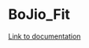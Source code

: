 # BoJio_Fit

[Link to documentation](https://docs.google.com/document/d/1rN0AGG_09GLMkOIYxfPnaGw6S7vBPD-RioQ5FxCcs-o/edit?usp=sharing)
